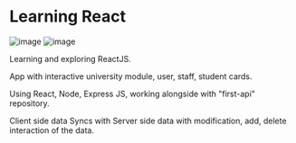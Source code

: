 # Learning React 

![image](https://user-images.githubusercontent.com/67165821/184511191-2a058501-1062-4019-9005-578c08f950e6.png)
![image](https://user-images.githubusercontent.com/67165821/184511161-8fa0f756-1976-4d9f-989f-878a7982d34c.png)


Learning and exploring ReactJS.

App with interactive university module, user, staff, student cards.

Using React, Node, Express JS, working alongside with "first-api" repository.

Client side data Syncs with Server side data with modification, add, delete interaction of the data. 